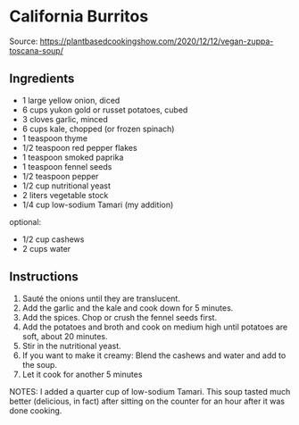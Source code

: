 # California Burritos 

Source: https://plantbasedcookingshow.com/2020/12/12/vegan-zuppa-toscana-soup/

## Ingredients
* 1 large yellow onion, diced
* 6 cups yukon gold or russet potatoes, cubed
* 3 cloves garlic, minced
* 6 cups kale, chopped (or frozen spinach)
* 1 teaspoon thyme
* 1/2 teaspoon red pepper flakes
* 1 teaspoon smoked paprika
* 1 teaspoon fennel seeds
* 1/2 teaspoon pepper
* 1/2 cup nutritional yeast
* 2 liters vegetable stock
* 1/4 cup low-sodium Tamari (my addition)

optional:
* 1/2 cup cashews
* 2 cups water

## Instructions
1. Sauté the onions until they are translucent.
2. Add the garlic and the kale and cook down for 5 minutes.
3. Add the spices. Chop or crush the fennel seeds first.
4. Add the potatoes and broth and cook on medium high until potatoes are soft, about 20 minutes.
5. Stir in the nutritional yeast.
6. If you want to make it creamy: Blend the cashews and water and add to the soup.
7. Let it cook for another 5 minutes

NOTES: I added a quarter cup of low-sodium Tamari. This soup tasted much better (delicious, in fact) after sitting on the counter for an hour after it was done cooking.
